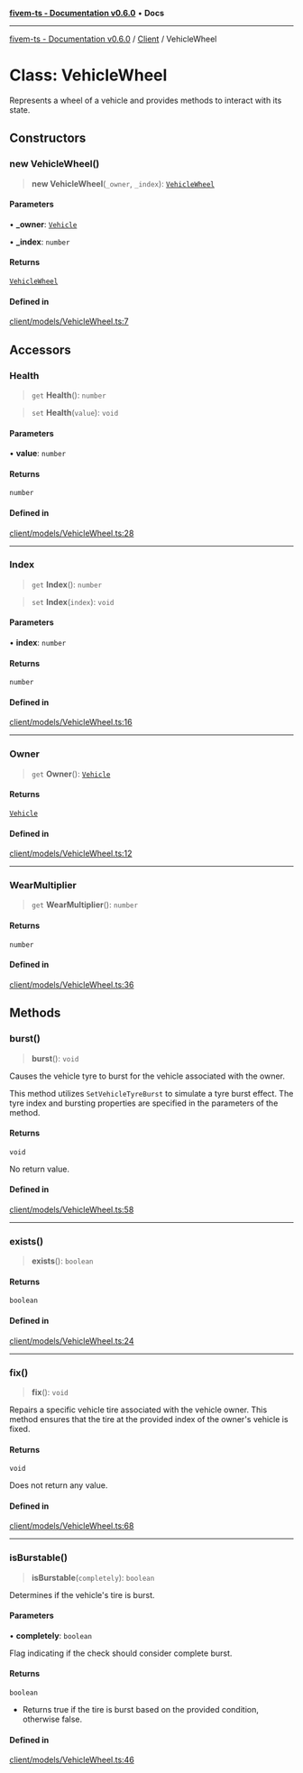 [**fivem-ts - Documentation v0.6.0**](../../../README.md) • **Docs**

***

[fivem-ts - Documentation v0.6.0](../../../README.md) / [Client](../README.md) / VehicleWheel

# Class: VehicleWheel

Represents a wheel of a vehicle and provides methods to interact with its state.

## Constructors

### new VehicleWheel()

> **new VehicleWheel**(`_owner`, `_index`): [`VehicleWheel`](VehicleWheel.md)

#### Parameters

• **\_owner**: [`Vehicle`](Vehicle.md)

• **\_index**: `number`

#### Returns

[`VehicleWheel`](VehicleWheel.md)

#### Defined in

[client/models/VehicleWheel.ts:7](https://github.com/Purpose-Dev/fivem-ts/blob/main/src/client/models/VehicleWheel.ts#L7)

## Accessors

### Health

> `get` **Health**(): `number`

> `set` **Health**(`value`): `void`

#### Parameters

• **value**: `number`

#### Returns

`number`

#### Defined in

[client/models/VehicleWheel.ts:28](https://github.com/Purpose-Dev/fivem-ts/blob/main/src/client/models/VehicleWheel.ts#L28)

***

### Index

> `get` **Index**(): `number`

> `set` **Index**(`index`): `void`

#### Parameters

• **index**: `number`

#### Returns

`number`

#### Defined in

[client/models/VehicleWheel.ts:16](https://github.com/Purpose-Dev/fivem-ts/blob/main/src/client/models/VehicleWheel.ts#L16)

***

### Owner

> `get` **Owner**(): [`Vehicle`](Vehicle.md)

#### Returns

[`Vehicle`](Vehicle.md)

#### Defined in

[client/models/VehicleWheel.ts:12](https://github.com/Purpose-Dev/fivem-ts/blob/main/src/client/models/VehicleWheel.ts#L12)

***

### WearMultiplier

> `get` **WearMultiplier**(): `number`

#### Returns

`number`

#### Defined in

[client/models/VehicleWheel.ts:36](https://github.com/Purpose-Dev/fivem-ts/blob/main/src/client/models/VehicleWheel.ts#L36)

## Methods

### burst()

> **burst**(): `void`

Causes the vehicle tyre to burst for the vehicle associated with the owner.

This method utilizes `SetVehicleTyreBurst` to simulate a tyre burst effect.
The tyre index and bursting properties are specified in the parameters of the method.

#### Returns

`void`

No return value.

#### Defined in

[client/models/VehicleWheel.ts:58](https://github.com/Purpose-Dev/fivem-ts/blob/main/src/client/models/VehicleWheel.ts#L58)

***

### exists()

> **exists**(): `boolean`

#### Returns

`boolean`

#### Defined in

[client/models/VehicleWheel.ts:24](https://github.com/Purpose-Dev/fivem-ts/blob/main/src/client/models/VehicleWheel.ts#L24)

***

### fix()

> **fix**(): `void`

Repairs a specific vehicle tire associated with the vehicle owner.
This method ensures that the tire at the provided index of the owner's vehicle is fixed.

#### Returns

`void`

Does not return any value.

#### Defined in

[client/models/VehicleWheel.ts:68](https://github.com/Purpose-Dev/fivem-ts/blob/main/src/client/models/VehicleWheel.ts#L68)

***

### isBurstable()

> **isBurstable**(`completely`): `boolean`

Determines if the vehicle's tire is burst.

#### Parameters

• **completely**: `boolean`

Flag indicating if the check should consider complete burst.

#### Returns

`boolean`

- Returns true if the tire is burst based on the provided condition, otherwise false.

#### Defined in

[client/models/VehicleWheel.ts:46](https://github.com/Purpose-Dev/fivem-ts/blob/main/src/client/models/VehicleWheel.ts#L46)
